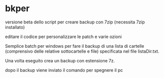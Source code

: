 # bkper
versione beta dello script per creare backup con 7zip
(necessita 7zip installato)

editare il codice per personalizzare le patch e varie ozioni

Semplice batch per windows per fare il backup di una lista di cartelle (comprensivo delle relative sottocartelle e file) specificata nel file listaDir.txt.

Una volta eseguito crea un backup con estensione 7z.

dopo il backup viene inviato il comando per spegnere il pc
